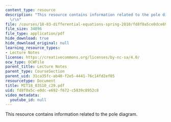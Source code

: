 ```yaml
---
content_type: resource
description: "This resource contains information related to the pole diagram. \r\n\
  \r\n"
file: /courses/18-03-differential-equations-spring-2010/fd8f0a5ce0dce692f672c5839c8952c8_MIT18_03S10_c29.pdf
file_size: 34896
file_type: application/pdf
hide_download: true
hide_download_original: null
learning_resource_types:
- Lecture Notes
license: https://creativecommons.org/licenses/by-nc-sa/4.0/
ocw_type: OCWFile
parent_title: Lecture Notes
parent_type: CourseSection
parent_uid: 31ca35fc-ab40-f2e5-4441-76c14fd2ef05
resourcetype: Document
title: MIT18_03S10_c29.pdf
uid: fd8f0a5c-e0dc-e692-f672-c5839c8952c8
video_metadata:
  youtube_id: null
---
```

This resource contains information related to the pole diagram. 

